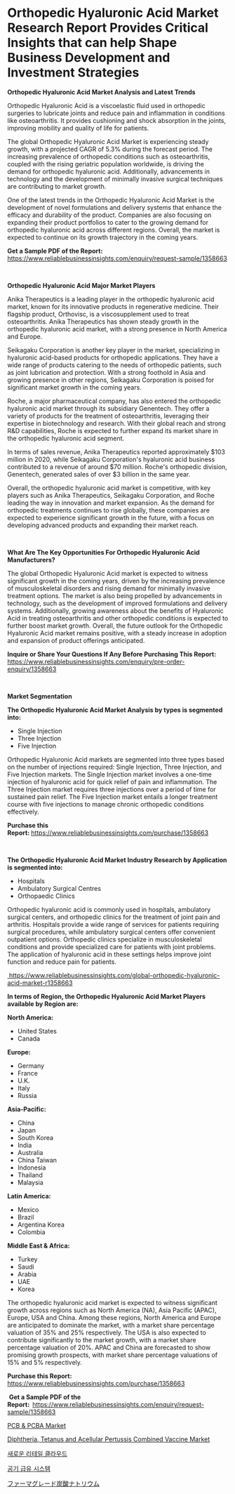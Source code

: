 <p><h1>Orthopedic Hyaluronic Acid Market Research Report Provides Critical Insights that can help Shape Business Development and Investment Strategies</h1></p><p><strong>Orthopedic Hyaluronic Acid Market Analysis and Latest Trends</strong></p>
<p><p>Orthopedic Hyaluronic Acid is a viscoelastic fluid used in orthopedic surgeries to lubricate joints and reduce pain and inflammation in conditions like osteoarthritis. It provides cushioning and shock absorption in the joints, improving mobility and quality of life for patients.</p><p>The global Orthopedic Hyaluronic Acid Market is experiencing steady growth, with a projected CAGR of 5.3% during the forecast period. The increasing prevalence of orthopedic conditions such as osteoarthritis, coupled with the rising geriatric population worldwide, is driving the demand for orthopedic hyaluronic acid. Additionally, advancements in technology and the development of minimally invasive surgical techniques are contributing to market growth.</p><p>One of the latest trends in the Orthopedic Hyaluronic Acid Market is the development of novel formulations and delivery systems that enhance the efficacy and durability of the product. Companies are also focusing on expanding their product portfolios to cater to the growing demand for orthopedic hyaluronic acid across different regions. Overall, the market is expected to continue on its growth trajectory in the coming years.</p></p>
<p><strong>Get a Sample PDF of the Report:&nbsp;</strong> <a href="https://www.reliablebusinessinsights.com/enquiry/request-sample/1358663">https://www.reliablebusinessinsights.com/enquiry/request-sample/1358663</a></p>
<p>&nbsp;</p>
<p><strong>Orthopedic Hyaluronic Acid Major Market Players</strong></p>
<p><p>Anika Therapeutics is a leading player in the orthopedic hyaluronic acid market, known for its innovative products in regenerative medicine. Their flagship product, Orthovisc, is a viscosupplement used to treat osteoarthritis. Anika Therapeutics has shown steady growth in the orthopedic hyaluronic acid market, with a strong presence in North America and Europe.</p><p>Seikagaku Corporation is another key player in the market, specializing in hyaluronic acid-based products for orthopedic applications. They have a wide range of products catering to the needs of orthopedic patients, such as joint lubrication and protection. With a strong foothold in Asia and growing presence in other regions, Seikagaku Corporation is poised for significant market growth in the coming years.</p><p>Roche, a major pharmaceutical company, has also entered the orthopedic hyaluronic acid market through its subsidiary Genentech. They offer a variety of products for the treatment of osteoarthritis, leveraging their expertise in biotechnology and research. With their global reach and strong R&D capabilities, Roche is expected to further expand its market share in the orthopedic hyaluronic acid segment.</p><p>In terms of sales revenue, Anika Therapeutics reported approximately $103 million in 2020, while Seikagaku Corporation's hyaluronic acid business contributed to a revenue of around $70 million. Roche's orthopedic division, Genentech, generated sales of over $3 billion in the same year.</p><p>Overall, the orthopedic hyaluronic acid market is competitive, with key players such as Anika Therapeutics, Seikagaku Corporation, and Roche leading the way in innovation and market expansion. As the demand for orthopedic treatments continues to rise globally, these companies are expected to experience significant growth in the future, with a focus on developing advanced products and expanding their market reach.</p></p>
<p>&nbsp;</p>
<p><strong>What Are The Key Opportunities For Orthopedic Hyaluronic Acid Manufacturers?</strong></p>
<p><p>The global Orthopedic Hyaluronic Acid market is expected to witness significant growth in the coming years, driven by the increasing prevalence of musculoskeletal disorders and rising demand for minimally invasive treatment options. The market is also being propelled by advancements in technology, such as the development of improved formulations and delivery systems. Additionally, growing awareness about the benefits of Hyaluronic Acid in treating osteoarthritis and other orthopedic conditions is expected to further boost market growth. Overall, the future outlook for the Orthopedic Hyaluronic Acid market remains positive, with a steady increase in adoption and expansion of product offerings anticipated.</p></p>
<p><strong>Inquire or Share Your Questions If Any Before Purchasing This Report:</strong> <a href="https://www.reliablebusinessinsights.com/enquiry/pre-order-enquiry/1358663">https://www.reliablebusinessinsights.com/enquiry/pre-order-enquiry/1358663</a></p>
<p>&nbsp;</p>
<p><strong>Market Segmentation</strong></p>
<p><strong>The Orthopedic Hyaluronic Acid Market Analysis by types is segmented into:</strong></p>
<p><ul><li>Single Injection</li><li>Three Injection</li><li>Five Injection</li></ul></p>
<p><p>Orthopedic Hyaluronic Acid markets are segmented into three types based on the number of injections required: Single Injection, Three Injection, and Five Injection markets. The Single Injection market involves a one-time injection of hyaluronic acid for quick relief of pain and inflammation. The Three Injection market requires three injections over a period of time for sustained pain relief. The Five Injection market entails a longer treatment course with five injections to manage chronic orthopedic conditions effectively.</p></p>
<p><strong>Purchase this Report:&nbsp;</strong><a href="https://www.reliablebusinessinsights.com/purchase/1358663">https://www.reliablebusinessinsights.com/purchase/1358663</a></p>
<p>&nbsp;</p>
<p><strong>The Orthopedic Hyaluronic Acid Market Industry Research by Application is segmented into:</strong></p>
<p><ul><li>Hospitals</li><li>Ambulatory Surgical Centres</li><li>Orthopaedic Clinics</li></ul></p>
<p><p>Orthopedic hyaluronic acid is commonly used in hospitals, ambulatory surgical centers, and orthopedic clinics for the treatment of joint pain and arthritis. Hospitals provide a wide range of services for patients requiring surgical procedures, while ambulatory surgical centers offer convenient outpatient options. Orthopedic clinics specialize in musculoskeletal conditions and provide specialized care for patients with joint problems. The application of hyaluronic acid in these settings helps improve joint function and reduce pain for patients.</p></p>
<p><a href="https://www.reliablebusinessinsights.com/global-orthopedic-hyaluronic-acid-market-r1358663">&nbsp;https://www.reliablebusinessinsights.com/global-orthopedic-hyaluronic-acid-market-r1358663</a></p>
<p><strong>In terms of Region, the Orthopedic Hyaluronic Acid Market Players available by Region are:</strong></p>
<p>
    <p> <strong> North America: </strong>
        <ul>
            <li>United States</li>
            <li>Canada</li>
        </ul>
        </p> 
    <p> <strong> Europe: </strong>
        <ul>
            <li>Germany</li>
            <li>France</li>
            <li>U.K.</li>
            <li>Italy</li>
            <li>Russia</li>
        </ul>
        </p> 
    <p> <strong> Asia-Pacific: </strong>
        <ul>
            <li>China</li>
            <li>Japan</li>
            <li>South Korea</li>
            <li>India</li>
            <li>Australia</li>
            <li>China Taiwan</li>
            <li>Indonesia</li>
            <li>Thailand</li>
            <li>Malaysia</li>
        </ul>
        </p> 
    <p> <strong> Latin America: </strong>
        <ul>
            <li>Mexico</li>
            <li>Brazil</li>
            <li>Argentina Korea</li>
            <li>Colombia</li>
        </ul>
        </p> 
    <p> <strong> Middle East & Africa: </strong>
        <ul>
            <li>Turkey</li>
            <li>Saudi</li>
            <li>Arabia</li>
            <li>UAE</li>
            <li>Korea</li>
        </ul>
    </p>
    </p>
<p><p>The orthopedic hyaluronic acid market is expected to witness significant growth across regions such as North America (NA), Asia Pacific (APAC), Europe, USA and China. Among these regions, North America and Europe are anticipated to dominate the market, with a market share percentage valuation of 35% and 25% respectively. The USA is also expected to contribute significantly to the market growth, with a market share percentage valuation of 20%. APAC and China are forecasted to show promising growth prospects, with market share percentage valuations of 15% and 5% respectively.</p></p>
<p><strong>Purchase this Report: </strong><a href="https://www.reliablebusinessinsights.com/purchase/1358663">https://www.reliablebusinessinsights.com/purchase/1358663</a></p>
<p>&nbsp;<strong>Get a Sample PDF of the Report:&nbsp;&nbsp;</strong><a href="https://www.reliablebusinessinsights.com/enquiry/request-sample/1358663">https://www.reliablebusinessinsights.com/enquiry/request-sample/1358663</a></p>
<p><strong></strong></p>
<p><p><a href="https://issuu.com/reportprime-2/docs/pcb-pcba-market-size-2030.pptx">PCB & PCBA Market</a></p><p><a href="https://github.com/yemakinde/Market-Research-Report-List-2/blob/main/diphtheria-tetanus-and-acellular-pertussis-combined-vaccine-market.md">Diphtheria, Tetanus and Acellular Pertussis Combined Vaccine Market</a></p><p><a href="https://github.com/TitusBoyer1/Market-Research-Report-List-1/blob/main/853686481618.md">새로운 리테일 클라우드</a></p><p><a href="https://github.com/RickyMetzDVM/Market-Research-Report-List-1/blob/main/126608881619.md">공기 급유 시스템</a></p><p><a href="https://github.com/MacyOrn/Market-Research-Report-List-1/blob/main/895778789013.md">ファーマグレード炭酸ナトリウム</a></p></p>